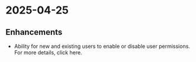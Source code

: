 # 2025-04-25

## Enhancements

* Ability for new and existing users to enable or disable user permissions. For more details, click here.

